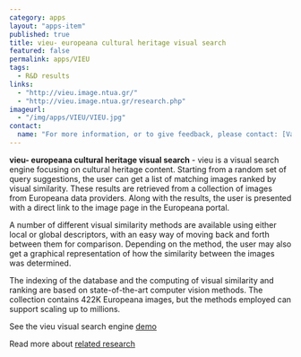 ```yaml
---
category: apps
layout: "apps-item"
published: true
title: vieu- europeana cultural heritage visual search
featured: false
permalink: apps/VIEU
tags: 
  - R&D results
links: 
  - "http://vieu.image.ntua.gr/"
  - "http://vieu.image.ntua.gr/research.php"
imageurl: 
  - "/img/apps/VIEU/VIEU.jpg"
contact: 
  name: "For more information, or to give feedback, please contact: [Vassilis Tzouvaras](tzouvaras@image.ntua.gr)"
---
```

**vieu- europeana cultural heritage visual search** - vieu is a visual search engine focusing on cultural heritage content. Starting from a random set of query suggestions, the user can get a list of matching images ranked by visual similarity. These results are retrieved from a collection of images from Europeana data providers. Along with the results, the user is presented with a direct link to the image page in the Europeana portal.

A number of different visual similarity methods are available using either local or global descriptors, with an easy way of moving back and forth between them for comparison. Depending on the method, the user may also get a graphical representation of how the similarity between the images was determined.

The indexing of the database and the computing of visual similarity and ranking are based on state-of-the-art computer vision methods. The collection contains 422K Europeana images, but the methods employed can support scaling up to millions.

See the vieu visual search engine [demo](http://vieu.image.ntua.gr/)

Read more about [related research](http://vieu.image.ntua.gr/research.php)


